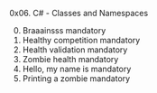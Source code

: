 0x06. C# - Classes and Namespaces

0. Braaainsss mandatory
1. Healthy competition mandatory
2. Health validation mandatory
3. Zombie health mandatory
4. Hello, my name is mandatory
5. Printing a zombie mandatory